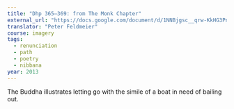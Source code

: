 ```yaml
---
title: "Dhp 365–369: from The Monk Chapter"
external_url: "https://docs.google.com/document/d/1NNBjgsc__qrw-KkHG3Pnk-jh8KaVBhZvsjl4B-lY8_4/edit"
translator: "Peter Feldmeier"
course: imagery
tags:
  - renunciation
  - path
  - poetry
  - nibbana
year: 2013
---
```


The Buddha illustrates letting go with the simile of a boat in need of bailing out.
